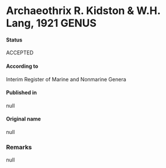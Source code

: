 Archaeothrix R. Kidston & W.H. Lang, 1921 GENUS
=======

#### Status
ACCEPTED

#### According to
Interim Register of Marine and Nonmarine Genera

#### Published in
null

#### Original name
null

### Remarks
null